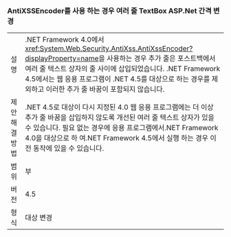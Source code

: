 ### <a name="multi-line-aspnet-textbox-spacing-changed-when-using-antixssencoder"></a>AntiXSSEncoder를 사용 하는 경우 여러 줄 TextBox ASP.Net 간격 변경

|   |   |
|---|---|
|설명|.NET Framework 4.0에서 <xref:System.Web.Security.AntiXss.AntiXssEncoder?displayProperty=name>을 사용하는 경우 추가 줄은 포스트백에서 여러 줄 텍스트 상자의 줄 사이에 삽입되었습니다. .NET Framework 4.5에서는 웹 응용 프로그램이 .NET 4.5를 대상으로 하는 경우를 제외하고 이러한 추가 줄 바꿈이 포함되지 않습니다.|
|제안 해결 방법|.NET 4.5로 대상이 다시 지정된 4.0 웹 응용 프로그램에는 더 이상 추가 줄 바꿈을 삽입하지 않도록 개선된 여러 줄 텍스트 상자가 있을 수 있습니다. 필요 없는 경우에 응용 프로그램에서.NET Framework 4.0을 대상으로 하 여.NET Framework 4.5에서 실행 하는 경우 이전 동작에 있을 수 있습니다.|
|범위|부|
|버전|4.5|
|형식|대상 변경|

